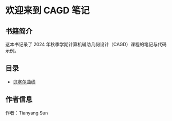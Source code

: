 # 欢迎来到 CAGD 笔记

## 书籍简介

这本书记录了 2024 年秋季学期计算机辅助几何设计（CAGD）课程的笔记与代码示例。

## 目录
- [贝塞尔曲线](chapter1.ipynb)


## 作者信息
作者：Tianyang Sun